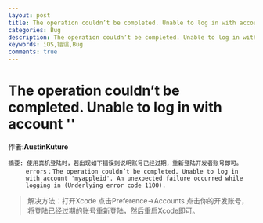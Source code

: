 ```yaml
---
layout: post
title: The operation couldn’t be completed. Unable to log in with account 
categories: Bug
description: The operation couldn’t be completed. Unable to log in with account 
keywords: iOS,错误,Bug
comments: true
---
```



# The operation couldn’t be completed. Unable to log in with account ''

作者:**AustinKuture**

```
摘要: 使用真机登陆时，若出现如下错误则说明账号已经过期，重新登陆开发者账号即可。
     errors：The operation couldn’t be completed. Unable to log in 
     with account 'myappleid'. An unexpected failure occurred while 
     logging in (Underlying error code 1100).
```

> 解决方法：打开Xcode 点击Preference->Accounts 点击你的开发账号，将登陆已经过期的账号重新登陆，然后重启Xcode即可。




